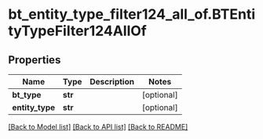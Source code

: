 # bt_entity_type_filter124_all_of.BTEntityTypeFilter124AllOf

## Properties
Name | Type | Description | Notes
------------ | ------------- | ------------- | -------------
**bt_type** | **str** |  | [optional] 
**entity_type** | **str** |  | [optional] 

[[Back to Model list]](../README.md#documentation-for-models) [[Back to API list]](../README.md#documentation-for-api-endpoints) [[Back to README]](../README.md)


